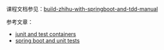 课程文档参见：[build-zhihu-with-springboot-and-tdd-manual](https://github.com/qianhuihuiji/build-zhihu-with-springboot-and-tdd-manual)


参考文章：
- [junit and test containers](https://www.freecodecamp.org/news/integration-testing-using-junit-5-testcontainers-with-springboot-example/)
- [spring boot and unit tests](https://www.freecodecamp.org/news/unit-testing-services-endpoints-and-repositories-in-spring-boot-4b7d9dc2b772/)
